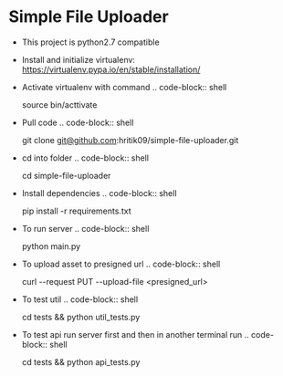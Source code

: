 Simple File Uploader
====================

* This project is python2.7 compatible

* Install and initialize virtualenv: https://virtualenv.pypa.io/en/stable/installation/

* Activate virtualenv with command
.. code-block:: shell

    source bin/acttivate
    
* Pull code
.. code-block:: shell

    git clone git@github.com:hritik09/simple-file-uploader.git
    
* cd into folder
.. code-block:: shell

    cd simple-file-uploader

* Install dependencies
.. code-block:: shell

    pip install -r requirements.txt

* To run server
.. code-block:: shell

    python main.py

* To upload asset to presigned url
.. code-block:: shell

    curl --request PUT --upload-file <path-to-file> <presigned_url>

* To test util
.. code-block:: shell

    cd tests && python util_tests.py

* To test api run server first and then in another terminal run
.. code-block:: shell

    cd tests && python api_tests.py





